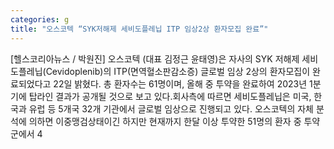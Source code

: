```yaml
---
categories: g
title: "오스코텍 “SYK저해제 세비도플레닙 ITP 임상2상 환자모집 완료”"
---
```

[헬스코리아뉴스 / 박원진] 오스코텍 (대표 김정근 윤태영)은 자사의 SYK 저해제 세비도플레닙(Cevidoplenib)의 ITP(면역혈소판감소증) 글로벌 임상 2상의 환자모집이 완료되었다고 22일 밝혔다. 총 환자수는 61명이며, 올해 중 투약을 완료하여 2023년 1분기에 탑라인 결과가 공개될 것으로 보고 있다.회사측에 따르면 세비도플레닙은 미국, 한국과 유럽 등 5개국 32개 기관에서 글로벌 임상으로 진행되고 있다. 오스코텍의 자체 분석에 의하면 이중맹검상태이긴 하지만 현재까지 한달 이상 투약한 51명의 환자 중 투약군에서 4